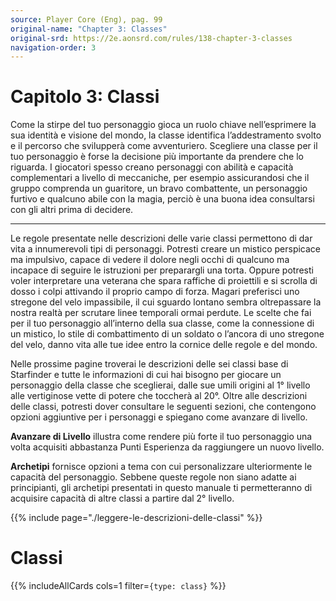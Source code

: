 ```yaml
---
source: Player Core (Eng), pag. 99
original-name: "Chapter 3: Classes"
original-srd: https://2e.aonsrd.com/rules/138-chapter-3-classes
navigation-order: 3
---
```


# Capitolo 3: Classi

Come la stirpe del tuo personaggio gioca un ruolo chiave nell’esprimere la sua
identità e visione del mondo, la classe identifica l’addestramento svolto e il
percorso che svilupperà come avventuriero. Scegliere una classe per il tuo
personaggio è forse la decisione più importante da prendere che lo riguarda. I
giocatori spesso creano personaggi con abilità e capacità complementari a
livello di meccaniche, per esempio assicurandosi che il gruppo comprenda un
guaritore, un bravo combattente, un personaggio furtivo e qualcuno abile con la
magia, perciò è una buona idea consultarsi con gli altri prima di decidere.

---

Le regole presentate nelle descrizioni delle varie classi permettono di dar vita
a innumerevoli tipi di personaggi. Potresti creare un mistico perspicace ma
impulsivo, capace di vedere il dolore negli occhi di qualcuno ma incapace di
seguire le istruzioni per preparargli una torta. Oppure potresti voler
interpretare una veterana che spara raffiche di proiettili e si scrolla di dosso
i colpi attivando il proprio campo di forza. Magari preferisci uno stregone del
velo impassibile, il cui sguardo lontano sembra oltrepassare la nostra realtà
per scrutare linee temporali ormai perdute. Le scelte che fai per il tuo
personaggio all’interno della sua classe, come la connessione di un mistico, lo
stile di combattimento di un soldato o l’ancora di uno stregone del velo, danno
vita alle tue idee entro la cornice delle regole e del mondo.

Nelle prossime pagine troverai le descrizioni delle sei classi base di
Starfinder e tutte le informazioni di cui hai bisogno per giocare un personaggio
della classe che sceglierai, dalle sue umili origini al 1° livello alle
vertiginose vette di potere che toccherà al 20°. Oltre alle descrizioni delle
classi, potresti dover consultare le seguenti sezioni, che contengono opzioni
aggiuntive per i personaggi e spiegano come avanzare di livello.

**Avanzare di Livello** illustra come rendere più forte il tuo personaggio una
volta acquisiti abbastanza Punti Esperienza da raggiungere un nuovo livello.

**Archetipi** fornisce opzioni a tema con cui personalizzare ulteriormente le
capacità del personaggio. Sebbene queste regole non siano adatte ai
principianti, gli archetipi presentati in questo manuale ti permetteranno di
acquisire capacità di altre classi a partire dal 2° livello.

{{% include page="./leggere-le-descrizioni-delle-classi" %}}

# Classi

{{% includeAllCards cols=1 filter=`{type: class}` %}}
